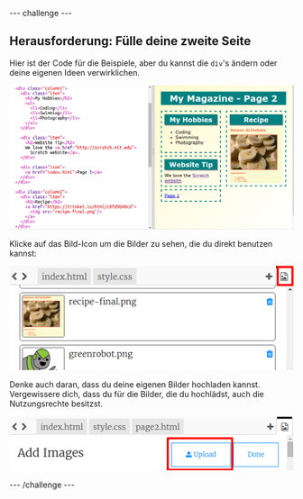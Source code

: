 \--- challenge \---

## Herausforderung: Fülle deine zweite Seite

Hier ist der Code für die Beispiele, aber du kannst die `div`'s ändern oder deine eigenen Ideen verwirklichen.

![Screenshot](images/magazine-page2-challenge.png)

Klicke auf das Bild-Icon um die Bilder zu sehen, die du direkt benutzen kannst:

![Screenshot](images/magazine-images.png)

Denke auch daran, dass du deine eigenen Bilder hochladen kannst. Vergewissere dich, dass du für die Bilder, die du hochlädst, auch die Nutzungsrechte besitzst.

![Screenshot](images/magazine-upload-images.png)

\--- /challenge \---